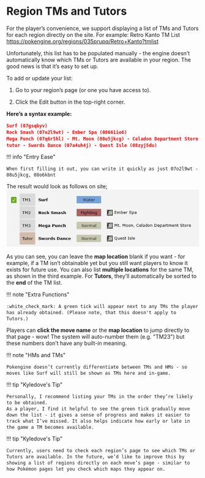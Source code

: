 # Region TMs and Tutors
For the player’s convenience, we support displaying a list of TMs and Tutors for each region directly on the site.
For example: Retro Kanto TM List https://pokengine.org/regions/035prupq/Retro+Kanto?tmlist

Unfortunately, this list has to be populated manually - the engine doesn’t automatically know which TMs or Tutors are available in your region.
The good news is that it’s easy to set up.

To add or update your list:

1. Go to your region’s page (or one you have access to).

2. Click the Edit button in the top-right corner.

**Here’s a syntax example:**
```json
Surf (07gsqbyv)
Rock Smash (07o2l9wt) - Ember Spa (08661io6)
Mega Punch (07q6r5hl) - Mt. Moon (08u5jkcg) - Celadon Department Store (08o6kbnt)
tutor - Swords Dance (07a4uh4j) - Quest Isle (08zyj5du)
```

!!! info "Entry Ease"

    When first filling it out, you can write it quickly as just 07o2l9wt - 08u5jkcg, 08o6kbnt

The result would look as follows on site;
![alt text](assets/regiontmlist.png)


As you can see, you can leave the **map location** blank if you want - for example, if a TM isn’t obtainable yet but you still want players to know it exists for future use.
You can also list **multiple locations** for the same TM, as shown in the third example.
For **Tutors**, they’ll automatically be sorted to the **end** of the TM list.

!!! note "Extra Functions"

    :white_check_mark: A green tick will appear next to any TMs the player has already obtained. (Please note, that this doesn't apply to Tutors.)

Players can **click the move name** or the **map location** to jump directly to that page - wow! The system will auto-number them (e.g. "TM23") but these numbers don’t have any built-in meaning.

!!! note "HMs and TMs"

    Pokengine doesn’t currently differentiate between TMs and HMs - so moves like Surf will still be shown as TMs here and in-game.

!!! tip "Kyledove's Tip"

    Personally, I recommend listing your TMs in the order they’re likely to be obtained. 
    As a player, I find it helpful to see the green tick gradually move down the list - it gives a sense of progress and makes it easier to track what I’ve missed. It also helps indicate how early or late in the game a TM becomes available.

!!! tip "Kyledove's Tip"

    Currently, users need to check each region’s page to see which TMs or Tutors are available. In the future, we’d like to improve this by showing a list of regions directly on each move’s page - similar to how Pokémon pages let you check which maps they appear on.


